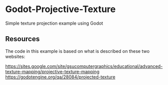 # Godot-Projective-Texture
Simple texture projection example using Godot

## Resources

The code in this example is based on what is described on these two websites:

https://sites.google.com/site/gsucomputergraphics/educational/advanced-texture-mapping/projective-texture-mapping
https://godotengine.org/qa/28084/projected-texture

